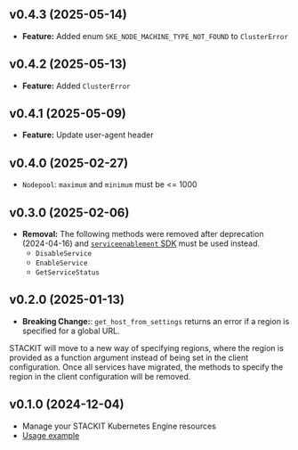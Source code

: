 ## v0.4.3 (2025-05-14)
- **Feature:** Added enum `SKE_NODE_MACHINE_TYPE_NOT_FOUND` to `ClusterError`

## v0.4.2 (2025-05-13)
- **Feature:** Added `ClusterError`

## v0.4.1 (2025-05-09)
- **Feature:** Update user-agent header

## v0.4.0 (2025-02-27)
- `Nodepool`: `maximum` and `minimum` must be <= 1000

## v0.3.0 (2025-02-06)
- **Removal:** The following methods were removed after deprecation (2024-04-16) and [`serviceenablement` SDK](https://github.com/stackitcloud/stackit-sdk-python/tree/main/services/serviceenablement) must be used instead.
  - `DisableService`
  - `EnableService`
  - `GetServiceStatus`

## v0.2.0 (2025-01-13)
- **Breaking Change:**: `get_host_from_settings` returns an error if a region is specified for a global URL.

STACKIT will move to a new way of specifying regions, where the region is provided as a function argument instead of being set in the client configuration. Once all services have migrated, the methods to specify the region in the client configuration will be removed.

## v0.1.0 (2024-12-04)
- Manage your STACKIT Kubernetes Engine resources
- [Usage example](https://github.com/stackitcloud/stackit-sdk-python/tree/main/examples/ske)
